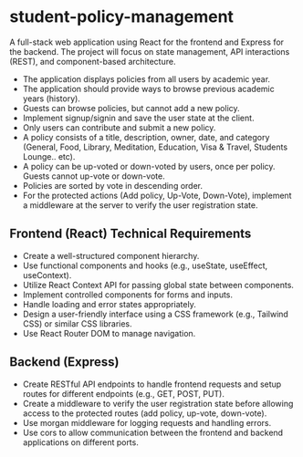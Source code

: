 # student-policy-management

A full-stack web application using React for the frontend and Express for the backend. The project will focus on state management, API interactions (REST), and component-based architecture.

- The application displays policies from all users by academic year.
- The application should provide ways to browse previous academic years (history).
- Guests can browse policies, but cannot add a new policy.
- Implement signup/signin and save the user state at the client.
- Only users can contribute and submit a new policy.
- A policy consists of a title, description, owner, date, and category (General, Food, Library, Meditation, Education, Visa & Travel, Students Lounge.. etc).
- A policy can be up-voted or down-voted by users, once per policy. Guests cannot up-vote or down-vote.
- Policies are sorted by vote in descending order.
- For the protected actions (Add policy, Up-Vote, Down-Vote), implement a middleware at the server to verify the user registration state.

## Frontend (React) Technical Requirements

- Create a well-structured component hierarchy.
- Use functional components and hooks (e.g., useState, useEffect, useContext).
- Utilize React Context API for passing global state between components.
- Implement controlled components for forms and inputs.
- Handle loading and error states appropriately.
- Design a user-friendly interface using a CSS framework (e.g., Tailwind CSS) or similar CSS libraries.
- Use React Router DOM to manage navigation.

## Backend (Express)

- Create RESTful API endpoints to handle frontend requests and setup routes for different endpoints (e.g., GET, POST, PUT).
- Create a middleware to verify the user registration state before allowing access to the protected routes (add policy, up-vote, down-vote).
- Use morgan middleware for logging requests and handling errors.
- Use cors to allow communication between the frontend and backend applications on different ports.
